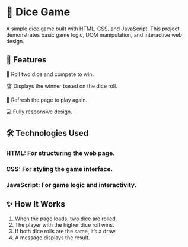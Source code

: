 # 🎲 Dice Game
A simple dice game built with HTML, CSS, and JavaScript. This project demonstrates basic game logic, DOM manipulation, and interactive web design.

## 🚀 Features
🎯 Roll two dice and compete to win.

🏆 Displays the winner based on the dice roll.

🎉 Refresh the page to play again.

💻 Fully responsive design.

## 🛠️ Technologies Used
### HTML: For structuring the web page.

### CSS: For styling the game interface.

### JavaScript: For game logic and interactivity.

## ✨ How It Works
1. When the page loads, two dice are rolled.
2. The player with the higher dice roll wins.
3. If both dice rolls are the same, it’s a draw.
4. A message displays the result.
